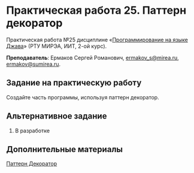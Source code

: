 # Практическая работа 25. Паттерн декоратор
Практическая работа №25 дисциплине «[Программирование на языке Джава](https://online-edu.mirea.ru/course/view.php?id=4053)» (РТУ МИРЭА, ИИТ, 2-ой курс).

**Преподаватель**: Ермаков Сергей Романович, ermakov_s@mirea.ru, ermakov@sumirea.ru.

## Задание на практическую работу

Создайте часть программы, используя паттерн декоратор.

## Альтернативное задание

1. В разработке

## Дополнительные материалы

[Паттерн Декоратор](https://javarush.ru/groups/posts/3426-pattern-dekorator-decorator)

